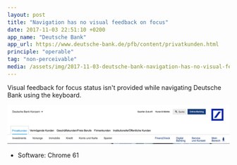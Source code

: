 ```yaml
---
layout: post
title: "Navigation has no visual feedback on focus"
date: 2017-11-03 22:51:10 +0200
app_name: "Deutsche Bank"
app_url: https://www.deutsche-bank.de/pfb/content/privatkunden.html
principle: "operable"
tag: "non-perceivable"
media: /assets/img/2017-11-03-deutsche-bank-navigation-has-no-visual-feedback-on-focus.png
---
```


Visual feedback for focus status isn't provided while navigating Deutsche Bank using the keyboard.

![Deutsche Bank's website navigation](/assets/img/2017-11-03-deutsche-bank-navigation-has-no-visual-feedback-on-focus.png)

* Software: Chrome 61
